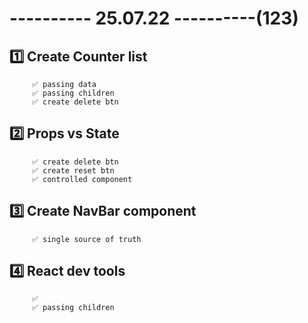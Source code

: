 # ---------- 25.07.22 ----------(123)

## 1️⃣ Create Counter list

         ✅ passing data
         ✅ passing children
         ✅ create delete btn

## 2️⃣ Props vs State

         ✅ create delete btn
         ✅ create reset btn
         ✅ controlled component

## 3️⃣ Create NavBar component

         ✅ single source of truth

## 4️⃣ React dev tools

         ✅
         ✅ passing children
